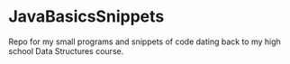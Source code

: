 # JavaBasicsSnippets
Repo for my small programs and snippets of code dating back to my high school Data Structures course.

